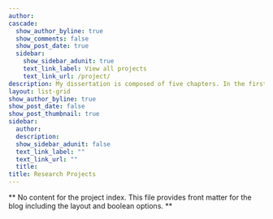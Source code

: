 ```yaml
---
author: 
cascade:
  show_author_byline: true
  show_comments: false
  show_post_date: true
  sidebar:
    show_sidebar_adunit: true
    text_link_label: View all projects
    text_link_url: /project/
description: My dissertation is composed of five chapters. In the first chapter, I  quantify the effects of leaf litter removal on Lepidoptera and solitary wasps in urban residential properties. In the second chapter, I quantify Lepidoptera and solitary wasp emergence from a tree diversity experiment to understand if diverse plantings in yards where litter is removed act as population traps. In the third chapter, I assess if long term litter removal leads to legacy effects on soil carbon and decomposition. In my fourth chapter, I analyze the effect of litter manipulations on soil carbon and decomposition while looking at  interactions between tree diversity and leaf functional traits. In the final chapter, I use least-cost modeling in ArcGIS to explore how socio-economic factors correlate with insect functional connectivity and how to best prioritize outreach resources to create ecological corridors of residential properties.
layout: list-grid
show_author_byline: true
show_post_date: false
show_post_thumbnail: true
sidebar:
  author: 
  description: 
  show_sidebar_adunit: false
  text_link_label: ""
  text_link_url: ""
  title: 
title: Research Projects
---
```


** No content for the project index. This file provides front matter for the blog including the layout and boolean options. **

